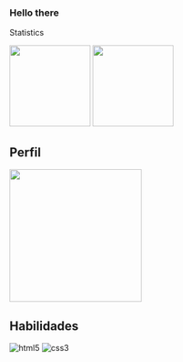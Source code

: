 ### Hello there

Statistics
<div style="display: inline_block">
<img height="142em" src="https://github-readme-stats.vercel.app/api?username=guipena10&show_icons=true&theme=tokyonight&include_all_commits=true&count_private=false&rank_icon=default&hide_border=false">
    
<img height="142em" src="https://github-readme-stats.vercel.app/api/wakatime?username=guipena&langs_count=8&hide_border=false&theme=tokyonight&custom_title=Codding%20Time&range=all_time">

## Perfil
<div style="display: inline_block">
<img height="232.3em" src="https://github-profile-summary-cards.vercel.app/api/cards/profile-details?username=guipena10&theme=tokyonight">

## Habilidades

<div style="display: inline_block">
    <img alighn="center" alt="html5" src="https://img.shields.io/badge/HTML5-E34F26?style=for-the-badge&logo=html5&logoColor=white">
    <img alighn="center" alt="css3" src="https://img.shields.io/badge/CSS3-1572B6?style=for-the-badge&logo=css3&logoColor=white">
</div>
<!--
**guipena10/guipena10** is a ✨ _special_ ✨ repository because its `README.md` (this file) appears on your GitHub profile.

Here are some ideas to get you started:

- 🔭 I’m currently working on ...
- 🌱 I’m currently learning ...
- 👯 I’m looking to collaborate on ...
- 🤔 I’m looking for help with ...
- 💬 Ask me about ...
- 📫 How to reach me: ...
- 😄 Pronouns: ...
- ⚡ Fun fact: ...
-->
